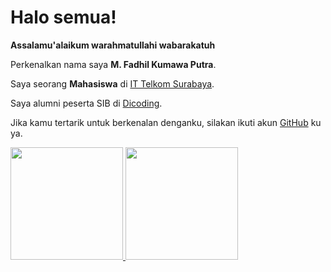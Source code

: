 # Halo semua! 

**Assalamu'alaikum warahmatullahi wabarakatuh**

Perkenalkan nama saya **M. Fadhil Kumawa Putra**.

Saya seorang **Mahasiswa** di [IT Telkom Surabaya](https://ittelkom-sby.ac.id/).

Saya alumni peserta SIB di [Dicoding](https://www.dicoding.com/).

Jika kamu tertarik untuk berkenalan denganku, silakan ikuti akun [GitHub](https://github.com/devilslayer79) ku ya.

<p align="left">
<a href="https://github.com/devilslayer79">
  <img height="180em" src="https://github-readme-stats-eight-theta.vercel.app/api?username=devilslayer79&show_icons=true&theme=algolia&include_all_commits=true&count_private=true"
       />
  <img height="180em" src="https://github-readme-stats-eight-theta.vercel.app/api/top-langs/?username=gilangadhan&layout=compact&langs_count=8&theme=algolia"
       />
</a>
</p>
